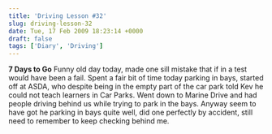 ```yaml
---
title: 'Driving Lesson #32'
slug: driving-lesson-32
date: Tue, 17 Feb 2009 18:23:14 +0000
draft: false
tags: ['Diary', 'Driving']
---
```


**7 Days to Go** Funny old day today, made one sill mistake that if in a test would have been a fail. Spent a fair bit of time today parking in bays, started off at ASDA, who despite being in the empty part of the car park told Kev he could not teach learners in Car Parks. Went down to Marine Drive and had people driving behind us while trying to park in the bays. Anyway seem to have got he parking in bays quite well, did one perfectly by accident, still need to remember to keep checking behind me.